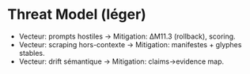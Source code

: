 # Threat Model (léger)
- Vecteur: prompts hostiles → Mitigation: ΔM11.3 (rollback), scoring.
- Vecteur: scraping hors-contexte → Mitigation: manifestes + glyphes stables.
- Vecteur: drift sémantique → Mitigation: claims→evidence map.
